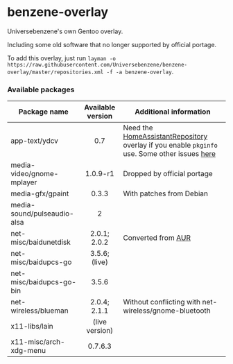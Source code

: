 # benzene-overlay
Universebenzene's own Gentoo overlay.

Including some old software that no longer supported by official portage.

To add this overlay, just run `layman -o https://raw.githubusercontent.com/Universebenzene/benzene-overlay/master/repositories.xml -f -a benzene-overlay`.

### Available packages

Package name | Available version | Additional information
------------ | :---------------: | ----------------------
app-text/ydcv               | 0.7            | Need the [HomeAssistantRepository](https://git.edevau.net/onkelbeh/HomeAssistantRepository) overlay if you enable `pkginfo` use. Some other issues [here](https://forums.gentoo.org/viewtopic-p-8352006.html)
media-video/gnome-mplayer   | 1.0.9-r1       | Dropped by official portage
media-gfx/gpaint            | 0.3.3          | With patches from Debian
media-sound/pulseaudio-alsa | 2              |
net-misc/baidunetdisk       | 2.0.1; 2.0.2   | Converted from [AUR](https://aur.archlinux.org/packages/baidunetdisk-bin)
net-misc/baidupcs-go        | 3.5.6; (live)  |
net-misc/baidupcs-go-bin    | 3.5.6          |
net-wireless/blueman        | 2.0.4; 2.1.1   | Without conflicting with net-wireless/gnome-bluetooth
x11-libs/lain               | (live version) |
x11-misc/arch-xdg-menu      | 0.7.6.3        |
